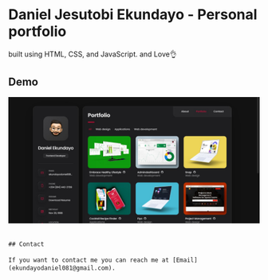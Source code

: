 # Daniel  Jesutobi Ekundayo - Personal portfolio

 built using HTML, CSS, and JavaScript. and Love👌

## Demo

![vCard Desktop Demo](./website-demo-image/portfolio-image-live.jpg "Desktop Demo")


```

## Contact

If you want to contact me you can reach me at [Email](ekundayodaniel081@gmail.com).

